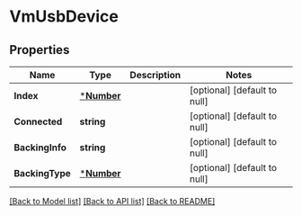 # VmUsbDevice

## Properties
Name | Type | Description | Notes
------------ | ------------- | ------------- | -------------
**Index** | [***Number**](Number.md) |  | [optional] [default to null]
**Connected** | **string** |  | [optional] [default to null]
**BackingInfo** | **string** |  | [optional] [default to null]
**BackingType** | [***Number**](Number.md) |  | [optional] [default to null]

[[Back to Model list]](README.md#documentation-for-models) [[Back to API list]](README.md#documentation-for-api-endpoints) [[Back to README]](README.md)


